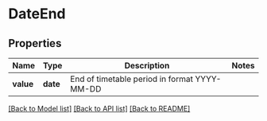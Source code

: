 # DateEnd

## Properties
Name | Type | Description | Notes
------------ | ------------- | ------------- | -------------
**value** | **date** | End of timetable period in format YYYY-MM-DD | 

[[Back to Model list]](../README.md#documentation-for-models) [[Back to API list]](../README.md#documentation-for-api-endpoints) [[Back to README]](../README.md)


